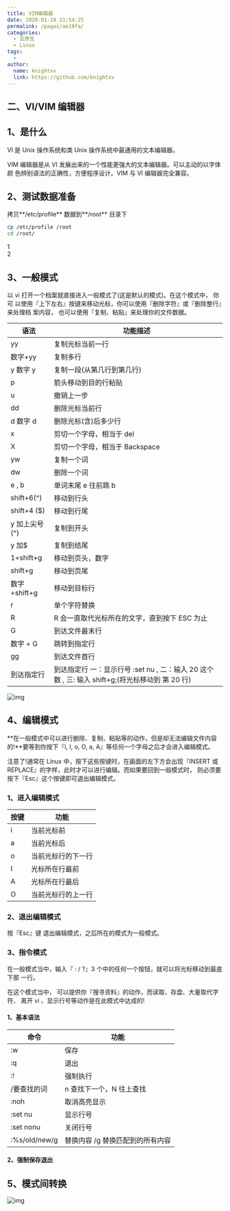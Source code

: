 ```yaml
---
title: VIM编辑器
date: 2020-01-18 21:54:25
permalink: /pages/ae19fa/
categories:
  - 云原生
  - Linux
tags:
  - 
author: 
  name: knightxv
  link: https://github.com/knightxv
---
```

##  二、VI/VIM 编辑器

##  1、是什么

VI 是 Unix 操作系统和类 Unix 操作系统中最通用的文本编辑器。

VIM 编辑器是从 VI 发展出来的一个性能更强大的文本编辑器。可以主动的以字体颜 色辨别语法的正确性，方便程序设计。VIM 与 VI 编辑器完全兼容。

##  2、测试数据准备

拷贝\*\*/etc/profile\*\* 数据到\*\*/root\*\* 目录下

```sh
cp /etc/profile /root
cd /root/
```

1  
2

##  3、一般模式

以 vi 打开一个档案就直接进入一般模式了(这是默认的模式)。在这个模式中， 你可 以使用『上下左右』按键来移动光标，你可以使用『删除字符』或『删除整行』来处理档 案内容， 也可以使用『复制、粘贴』来处理你的文件数据。

| 语法          | 功能描述                                                                                        |
| ------------- | ----------------------------------------------------------------------------------------------- |
| yy            | 复制光标当前一行                                                                                |
| 数字+yy       | 复制多行                                                                                        |
| y 数字 y      | 复制一段(从第几行到第几行)                                                                      |
| p             | 箭头移动到目的行粘贴                                                                            |
| u             | 撤销上一步                                                                                      |
| dd            | 删除光标当前行                                                                                  |
| d 数字 d      | 删除光标(含)后多少行                                                                            |
| x             | 剪切一个字母，相当于 del                                                                        |
| X             | 剪切一个字母，相当于 Backspace                                                                  |
| yw            | 复制一个词                                                                                      |
| dw            | 删除一个词                                                                                      |
| e , b         | 单词末尾 e 往前跳 b                                                                             |
| shift+6(^)    | 移动到行头                                                                                      |
| shift+4 ($)   | 移动到行尾                                                                                      |
| y 加上尖号(^) | 复制到开头                                                                                      |
| y 加$         | 复制到结尾                                                                                      |
| 1+shift+g     | 移动到页头，数字                                                                                |
| shift+g       | 移动到页尾                                                                                      |
| 数字+shift+g  | 移动到目标行                                                                                    |
| r             | 单个字符替换                                                                                    |
| R             | R 会一直取代光标所在的文字，直到按下 ESC 为止                                                   |
| G             | 到达文件最末行                                                                                  |
| 数字 + G      | 跳转到指定行                                                                                    |
| gg            | 到达文件首行                                                                                    |
| 到达指定行    | 到达指定行 一：显示行号 :set nu , 二：输入 20 这个数 , 三: 输入 shift+g;(将光标移动到 第 20 行) |

![img](https://www.runoob.com/wp-content/uploads/2015/10/classic1.gif)

##  4、编辑模式

\*\*在一般模式中可以进行删除、复制、粘贴等的动作，但是却无法编辑文件内容的!\*\*要等到你按下『i, I, o, O, a, A』等任何一个字母之后才会进入编辑模式。

注意了!通常在 Linux 中，按下这些按键时，在画面的左下方会出现『INSERT 或 REPLACE』的字样，此时才可以进行编辑。而如果要回到一般模式时， 则必须要按下『Esc』这个按键即可退出编辑模式。

###  1、进入编辑模式

| 按键 | 功能               |
| ---- | ------------------ |
| i    | 当前光标前         |
| a    | 当前光标后         |
| o    | 当前光标行的下一行 |
| I    | 光标所在行最前     |
| A    | 光标所在行最后     |
| O    | 当前光标行的上一行 |

###  2、退出编辑模式

按『Esc』键 退出编辑模式，之后所在的模式为一般模式。

###  3、指令模式

在一般模式当中，输入『 : / ?』3 个中的任何一个按钮，就可以将光标移动到最底下那 一行。

在这个模式当中， 可以提供你『搜寻资料』的动作，而读取、存盘、大量取代字符、 离开 vi 、显示行号等动作是在此模式中达成的!

####  1、基本语法

| 命令          | 功能                             |
| ------------- | -------------------------------- |
| :w            | 保存                             |
| :q            | 退出                             |
| :!            | 强制执行                         |
| /要查找的词   | n 查找下一个，N 往上查找         |
| :noh          | 取消高亮显示                     |
| :set nu       | 显示行号                         |
| :set nonu     | 关闭行号                         |
| :%s/old/new/g | 替换内容 /g 替换匹配到的所有内容 |

####  2、强制保存退出

##  5、模式间转换

![img](https://cdn.statically.io/gh/knightxv/image-hosting@master/20230118/1147480-20170723161647424-1188380370.1p30gyosozgg.webp)
